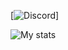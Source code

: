 
[![Discord](https://img.shields.io/discord/806369734710001696?label=Discord&logo=Discord)]

![My stats](https://github-readme-stats.vercel.app/api?username=SpiixTR&show_icons=true&count_private=true)


